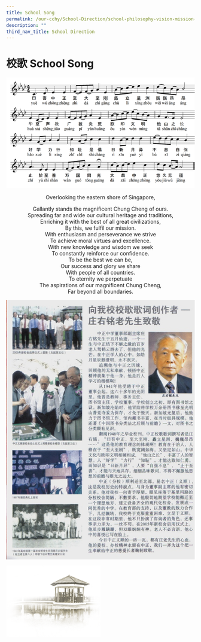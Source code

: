 ```yaml
---
title: School Song
permalink: /our-cchy/School-Direction/school-philosophy-vision-mission-n-values/school-song/
description: ""
third_nav_title: School Direction
---
```

# **校歌 School Song**

![](/images/School%20Lyrics.png)

<p><center>
Overlooking the eastern shore of Singapore,
	
Gallantly stands the magnificent Chung Cheng of ours.   
Spreading far and wide our cultural heritage and traditions,  
Enriching it with the best of all great civilizations,   
By this, we fulfil our mission.   
With enthusiasm and perseverance we strive   
To achieve moral virtues and excellence.   
With new knowledge and wisdom we seek   
To constantly reinforce our confidence.   
To be the best we can be,   
Our success and glory we share   
With people of all countries.    
To eternity we perpetuate   
The aspirations of our magnificent Chung Cheng,   
Far beyond all boundaries.</center></p>

![](/images/Chuang%20Uming.jpg)

<img src="/images/pavilion.png" 
     style="width:50%">